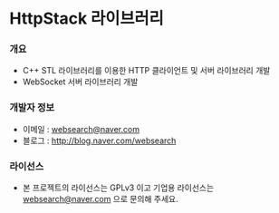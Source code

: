 ﻿# HttpStack 라이브러리

### 개요

* C++ STL 라이브러리를 이용한 HTTP 클라이언트 및 서버 라이브러리 개발
* WebSocket 서버 라이브러리 개발
 
### 개발자 정보
  
* 이메일 : websearch@naver.com
* 블로그 : http://blog.naver.com/websearch

### 라이선스

* 본 프로젝트의 라이선스는 GPLv3 이고 기업용 라이선스는 websearch@naver.com 으로 문의해 주세요.
